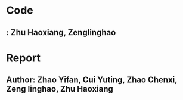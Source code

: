 # Code
## : Zhu Haoxiang, Zenglinghao

# Report
## Author: Zhao Yifan, Cui Yuting, Zhao Chenxi, Zeng linghao, Zhu Haoxiang
